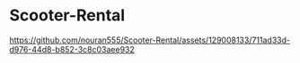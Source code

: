 # Scooter-Rental

https://github.com/nouran555/Scooter-Rental/assets/129008133/711ad33d-d976-44d8-b852-3c8c03aee932

